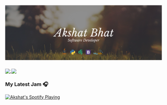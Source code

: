 # [![Akshat Bhat Header](https://raw.githubusercontent.com/AkshatBhat/AkshatBhat/main/Github%20Banner.png?token=ALOALAO64OQHTNMHFNCFWVC7ZNSHA)](https://github.com/AkshatBhat)

<a href="https://github.com/AkshatBhat/AkshatBhat">
  <img align="center" src="https://github-readme-stats.vercel.app/api/top-langs/?username=akshatbhat&exclude_repo=Departmental-Store-Management-System,AudioStar&show_icons=true&theme=algolia&include_all_commits=true&hide=css,javascript" />
</a>
<a href="https://github.com/AkshatBhat/AkshatBhat">
  <img align="center" src="https://github-readme-stats.vercel.app/api?username=akshatbhat&show_icons=true&theme=algolia&include_all_commits=true" />
</a>

### My Latest Jam 🎧
[<img src="https://spotify-now-playing.akshatbhat.vercel.app/api/spotify" alt="Akshat's Spotify Playing" width="350" />](https://open.spotify.com/user/47k363e9vyzn0lhnki3cd2r2g)
<!-- [![Spotify](https://spotify-now-playing.akshatbhat.vercel.app/api/spotify)](https://open.spotify.com/user/47k363e9vyzn0lhnki3cd2r2g) -->

<!--
### Hi there 👋
**AkshatBhat/AkshatBhat** is a ✨ _special_ ✨ repository because its `README.md` (this file) appears on your GitHub profile.
4791FF
Here are some ideas to get you started:

- 🔭 I’m currently working on ...
- 🌱 I’m currently learning ...
- 👯 I’m looking to collaborate on ...
- 🤔 I’m looking for help with ...
- 💬 Ask me about ...
- 📫 How to reach me: ...
- 😄 Pronouns: ...
- ⚡ Fun fact: ...
-->

